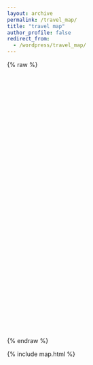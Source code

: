 ```yaml
---
layout: archive
permalink: /travel_map/
title: "travel map"
author_profile: false
redirect_from:
  - /wordpress/travel_map/
---
```


{% raw %}
<div id="map" style="height:600px; width:100%;"></div>

<link rel="stylesheet" href="https://unpkg.com/leaflet/dist/leaflet.css" />
<script src="https://unpkg.com/leaflet/dist/leaflet.js"></script>

<script>
  document.addEventListener("DOMContentLoaded", function() {
    var map = L.map('map').setView([35, 105], 4);

    L.tileLayer('https://{s}.tile.openstreetmap.org/{z}/{x}/{y}.png', {
      attribution: '&copy; OpenStreetMap contributors'
    }).addTo(map);

    L.marker([39.9042, 116.4074]).addTo(map).bindPopup("Beijing");
    L.marker([31.2304, 121.4737]).addTo(map).bindPopup("Shanghai");
  });
</script>
{% endraw %}

{% include map.html %}
